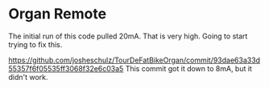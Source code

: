 Organ Remote
============

The initial run of this code pulled 20mA.  That is very high.  Going to start trying to fix this.

https://github.com/josheschulz/TourDeFatBikeOrgan/commit/93dae63a33d55357f6f05535ff3068f32e6c03a5
This commit got it down to 8mA, but it didn't work.
